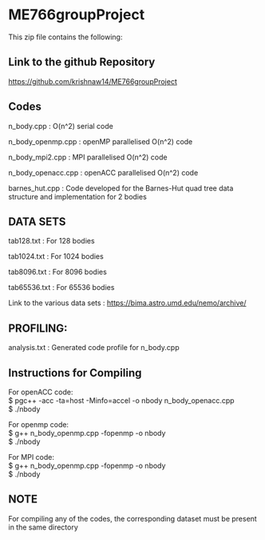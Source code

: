 # ME766groupProject
This zip file contains the following:

## Link to the github Repository
https://github.com/krishnaw14/ME766groupProject

## Codes
n_body.cpp : O(n^2) serial code

n_body_openmp.cpp : openMP parallelised O(n^2) code

n_body_mpi2.cpp : MPI parallelised O(n^2) code

n_body_openacc.cpp : openACC parallelised O(n^2) code

barnes_hut.cpp : Code developed for the Barnes-Hut quad tree data structure and implementation for 2 bodies


## DATA SETS

tab128.txt : For 128 bodies

tab1024.txt : For 1024 bodies

tab8096.txt : For 8096 bodies

tab65536.txt : For 65536 bodies

Link to the various data sets : https://bima.astro.umd.edu/nemo/archive/

## PROFILING:
analysis.txt : Generated code profile for n_body.cpp

## Instructions for Compiling

For openACC code:           
$ pgc++ -acc -ta=host -Minfo=accel -o nbody n_body_openacc.cpp   
$ ./nbody

For openmp code:       
$ g++ n_body_openmp.cpp -fopenmp -o nbody   
$ ./nbody 

For MPI code:       
$ g++ n_body_openmp.cpp -fopenmp -o nbody  
$ ./nbody

## NOTE 
For compiling any of the codes, the corresponding dataset must be present in the same directory

